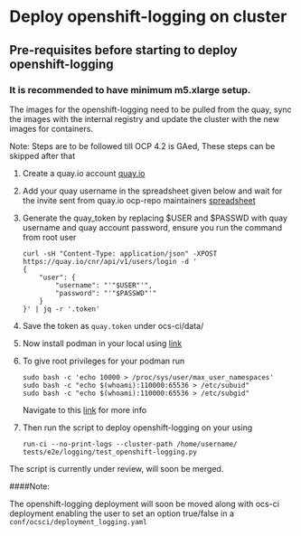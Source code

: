 # Deploy openshift-logging on cluster

## Pre-requisites before starting to deploy openshift-logging

### It is recommended to have minimum m5.xlarge setup.

The images for the openshift-logging need to be pulled from the quay,
sync the images with the internal registry and update the cluster with the new images for containers.


Note: Steps are to be followed till OCP 4.2 is GAed, These steps can be skipped after that

1. Create a quay.io account [quay.io](https://quay.io)
2. Add your quay username in the spreadsheet given below and wait for the invite sent
   from quay.io ocp-repo maintainers [spreadsheet](https://docs.google.com/spreadsheets/d/1OyUtbu9aiAi3rfkappz5gcq5FjUbMQtJG4jZCNqVT20/edit#gid=0)
3. Generate the quay_token by replacing $USER and $PASSWD with quay username and quay account password,
   ensure you run the command from root user

    ```console
    curl -sH "Content-Type: application/json" -XPOST https://quay.io/cnr/api/v1/users/login -d '
    {
        "user": {
            "username": "'"$USER"'",
            "password": "'"$PASSWD"'"
        }
    }' | jq -r '.token'
    ```
4. Save the token as ```quay.token``` under ocs-ci/data/
5. Now install podman in your local using [link](https://github.com/containers/libpod/blob/master/install.md)
6. To give root privileges for your podman run
    ```
    sudo bash -c 'echo 10000 > /proc/sys/user/max_user_namespaces'
    sudo bash -c "echo $(whoami):110000:65536 > /etc/subuid"
    sudo bash -c "echo $(whoami):110000:65536 > /etc/subgid"
    ```

    Navigate to this [link](https://www.scrivano.org/2018/10/12/rootless-podman-from-upstream-on-centos-7/) for more info
7. Then run the script to deploy openshift-logging on your using
    ```console
    run-ci --no-print-logs --cluster-path /home/username/ tests/e2e/logging/test_openshift-logging.py
    ```

The script is currently under review, will soon be merged.

####Note:

The openshift-logging deployment will soon be moved along with ocs-ci deployment enabling the user to set an option true/false in a ```conf/ocsci/deployment_logging.yaml```